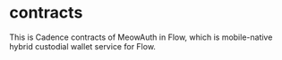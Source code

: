 # contracts

This is Cadence contracts of MeowAuth in Flow, which is mobile-native hybrid custodial wallet service for Flow.
